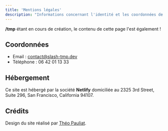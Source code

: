 ```yaml
---
title: 'Mentions légales'
description: "Informations concernant l'identité et les coordonnées de /tmp ainsi que celles de l'hébergeur du site."
---
```


**/tmp** étant en cours de création, le contenu de cette page l'est également !

<!--
**/tmp** est une SARL (Société à Responsabilité Limitée) au capital social de XXX€ domiciliée au XXXX, 33000 Bordeaux. **/tmp** est enregistrée au registre des commerces et des sociétés de Bordeaux sous le numéro XXX XXX XXX et sous le numéro d'identification fiscale XXX XXX XXX.
-->

## Coordonnées

- Email : [contact@slash-tmp.dev](mailto:contact@slash-tmp.dev)
- Téléphone : 06 42 01 13 33

## Hébergement

Ce site est hébergé par la société **Netlify** domiciliée au 2325 3rd Street, Suite 296, San Francisco, California 94107.

## Crédits

Design du site réalisé par [Théo Pauliat](https://twitter.com/theopauliat).